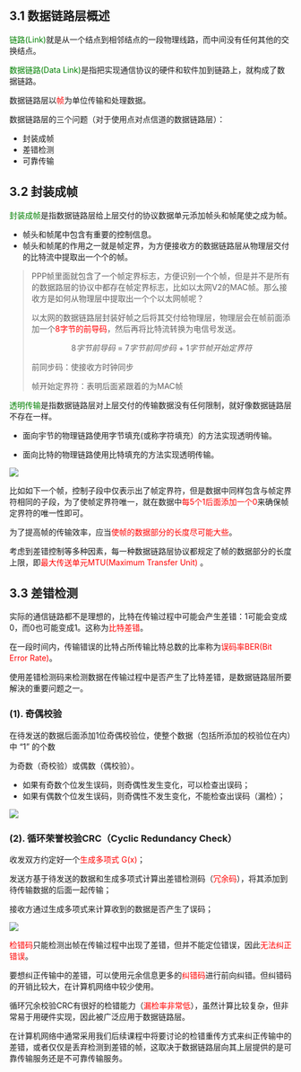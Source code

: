 ## 3.1 数据链路层概述

<font color=green>链路(Link)</font>就是从一个结点到相邻结点的一段物理线路，而中间没有任何其他的交换结点。

<font color=green>数据链路(Data Link)</font>是指把实现通信协议的硬件和软件加到链路上，就构成了数据链路。

数据链路层以<font color=red>帧</font>为单位传输和处理数据。

数据链路层的三个问题（对于使用点对点信道的数据链路层）：

- 封装成帧
- 差错检测
- 可靠传输

## 3.2 封装成帧

<font color=green>封装成帧</font>是指数据链路层给上层交付的协议数据单元添加帧头和帧尾使之成为帧。

- 帧头和帧尾中包含有重要的控制信息。
- 帧头和帧尾的作用之一就是帧定界，为方便接收方的数据链路层从物理层交付的比特流中提取出一个个的帧。

> PPP帧里面就包含了一个帧定界标志，方便识别一个个帧，但是并不是所有的数据路层的协议中都存在帧定界标志，比如以太网V2的MAC帧。那么接收方是如何从物理层中提取出一个个以太网帧呢？
>
> 以太网的数据链路层封装好帧之后将其交付给物理层，物理层会在帧前面添加一个<font color=red>8字节的前导码</font>，然后再将比特流转换为电信号发送。
>
> 
> $$
> 8字节前导码 \ = \  7字节前同步码 \  + \  1字节帧开始定界符
> $$
> 
>
> 前同步码：使接收方时钟同步
>
> 帧开始定界符：表明后面紧跟着的为MAC帧

<font color=green>透明传输</font>是指数据链路层对上层交付的传输数据没有任何限制，就好像数据链路层不存在一样。

- 面向宇节的物理链路使用字节填充(或称字符填充）的方法实现透明传输。

- 面向比特的物理链路使用比特填充的方法实现透明传输。

![](https://cdn.jsdelivr.net/gh/LuciferCCC/blogs_images@main/20230301214758.png)

比如如下一个帧，控制子段中仅表示出了帧定界符，但是数据中同样包含与帧定界符相同的子段，为了使帧定界符唯一，就在数据中<font color=red>每5个1后面添加一个0</font>来确保帧定界符的唯一性即可。

为了提高帧的传输效率，应当<font color=red>使帧的数据部分的长度尽可能大些</font>。

考虑到差错控制等多种因素，每一种数据链路层协议都规定了帧的数据部分的长度上限，即<font color=red>最大传送单元MTU(Maximum Transfer Unit) </font>。

## 3.3 差错检测

实际的通信链路都不是理想的，比特在传输过程中可能会产生差错：1可能会变成0，而0也可能变成1。这称为<font color=red>比特差错</font>。

﻿﻿在一段时间内，传输错误的比特占所传输比特总数的比率称为<font color=red>误码率BER(Bit Error Rate)</font>。

使用差错检测码来检测数据在传输过程中是否产生了比特差错，是数据链路层所要解決的重要问题之一。

### (1). 奇偶校验

在待发送的数据后面添加1位奇偶校验位，使整个数据（包括所添加的校验位在内）中 “1” 的个数

为奇数（奇校验）或偶数（偶校验）。

- 如果有奇数个位发生误码，则奇偶性发生变化，可以检查出误码；
- 如果有偶数个位发生误码，则奇偶性不发生变化，不能检查出误码（漏检）；

![](https://cdn.jsdelivr.net/gh/LuciferCCC/blogs_images@main/20230301215538.png)

### (2). 循环荣誉校验CRC（Cyclic Redundancy Check）

收发双方约定好一个<font color=red>生成多项式 G(x)</font>；

发送方基于待发送的数据和生成多项式计算出差错检测码（<font color=red>冗余码</font>），将其添加到待传输数据的后面一起传输；

接收方通过生成多项式来计算收到的数据是否产生了误码；

![](https://cdn.jsdelivr.net/gh/LuciferCCC/blogs_images@main/20230301221616.png)

<font color=red>检错码</font>只能检测出帧在传输过程中出现了差错，但并不能定位错误，因此<font color=red>无法纠正错误</font>。

要想纠正传输中的差错，可以使用元余信息更多的<font color=red>纠错码</font>进行前向纠错。但纠错码的开销比较大，在计算机网络中较少使用。

循环冗余校验CRC有很好的检错能力（<font color=red>漏检率非常低</font>），虽然计算比较复杂，但非常易于用硬件实现，因此被广泛应用于数据链路层。

﻿在计算机网络中通常采用我们后续课程中将要讨论的检错重传方式来纠正传输中的差错，或者仅仅是丢弃检测到差错的帧，这取决于数据链路层向其上层提供的是可靠传输服务还是不可靠传输服务。